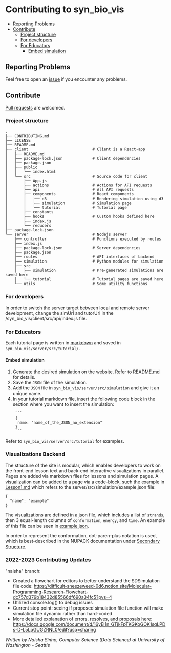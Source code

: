 # Contributing to syn_bio_vis


<!-- vim-markdown-toc GFM -->

- [Reporting Problems](#reporting-problems)
- [Contribute](#contribute)
  - [Project structure](#project-structure)
  - [For developers](#for-developers)
  - [For Educators](#for-educators)
    - [Embed simulation](#embed-simulation)

<!-- /TOC -->


## Reporting Problems

Feel free to open an [issue](https://docs.github.com/en/issues/tracking-your-work-with-issues/creating-an-issue)
if you encounter any problems.


## Contribute

[Pull requests](https://docs.github.com/en/pull-requests/collaborating-with-pull-requests/proposing-changes-to-your-work-with-pull-requests/creating-a-pull-request)
are welcomed.

### Project structure
```
.
├── CONTRIBUTING.md
├── LICENSE
├── README.md
├── client                            # Client is a React-app
│   ├── README.md
│   ├── package-lock.json             # Client dependencies
│   ├── package.json
│   ├── public
│   │   └── index.html
│   └── src                           # Source code for client
│       ├── App.js
│       ├── actions                   # Actions for API requests
│       ├── api                       # All API requests
│       ├── components                # React components
│       │   ├── d3                    # Rendering simulation using d3
│       │   ├── simulation            # Simulation page
│       │   └── tutorial              # Tutorial page
│       ├── constants
│       ├── hooks                     # Custom hooks defined here
│       ├── index.js
│       └── reducers
├── package-lock.json
└── server                            # Nodejs server
    ├── controller                    # Functions executed by routes
    ├── index.js
    ├── package-lock.json             # Server dependencies
    ├── package.json
    ├── routes                        # API interfaces of backend
    ├── simulation                    # Python modules for simulation
    ├── src
    │   ├── simulation                # Pre-generated simulations are saved here
    │   └── tutorial                  # Tutorial pages are saved here
    └── utils                         # Some utility functions
```

### For developers

In order to switch the server target between local and remote server development, change the simUrl and tutorUrl in the /syn_bio_vis/client/src/api/index.js file.

### For Educators

Each tutorial page is written
in [markdown](https://github.github.com/gfm/)
and saved in `syn_bio_vis/server/src/tutorial/`.

#### Embed simulation

1. Generate the desired simulation
    on the website.
    Refer to [README.md](https://github.com/FeiyouG/syn_bio_vis/blob/main/README.md)
    for details.
2. Save the `JSON` file of the simulation.
3. Add the `JSON` file in `syn_bio_vis/server/src/simulation`
    and give it an unique name.
4. In your tutorial markdown file,
    insert the following code block
    in the section where you want to
    insert the simulation:
      ```code
       ```
       {
        name: "name_of_the_JSON_no_extension"
       }
       ```
      ```

Refer to `syn_bio_vis/server/src/tutorial`
for examples.

### Visualizations Backend

The structure of the site is modular, which enables developers to work on the front-end lesson text and back-end interactive visualizations in parallel. Pages are added via markdown files for lessons and simulation pages.  A visualization can be added to a page via a code-block, such the example in [Lesson1.md](https://raw.githubusercontent.com/uwmisl/syn_bio_vis/main/server/src/tutorial/Lesson1.md) which refers to the server/src/simulation/example.json file: 
```SDSimulation
{
  "name": "example"
}
```

The visualizations are defined in a json file, which includes a list of ```strands```, then 3 equal-length columns of ```conformation```, ```energy```, and ```time```.  An example of this file can be seen in [example.json](https://github.com/uwmisl/syn_bio_vis/blob/main/server/src/simulation/example.json).

In order to represent the conformation, dot-paren-plus notation is used, which is best-described in the NUPACK documentation under [Secondary Structure](https://docs.nupack.org/definitions/#:~:text=following%20three%20sections.-,Dot%2Dparens%2Dplus%20notation,3%2C%20and%204%20are%20unpaired.).

### 2022-2023 Contributing Updates

"naisha" branch:
- Created a flowchart for editors to better understand the SDSimulation file code: https://difficult-sneezeweed-0d6.notion.site/Molecular-Programming-Research-Flowchart-dc757d379b18432d85566df690a34fc5?pvs=4
- Utilized console.log() to debug issues
- Current stop point: seeing if proposed simulation file function will make simulation file dynamic rather than hard-coded
- More detailed explanation of errors, resolves, and proposals here: https://docs.google.com/document/d/16yEl1n_GTjkFpTKGKoGOK1sqLPDs-D-L5LpGUGZRNL0/edit?usp=sharing

*Written by Naisha Sinha, Computer Science (Data Science) at University of Washington - Seattle*







